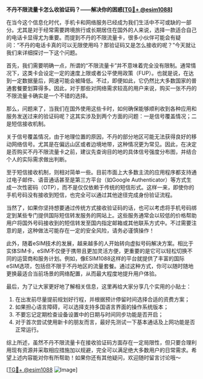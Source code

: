 **不丹不限流量卡怎么收验证码？——解决你的困惑[[TG💪+ @esim1088](https://t.me/s/esim1088)]**

在当今这个信息化时代，手机卡和网络服务已经成为我们生活中不可或缺的一部分。尤其是对于经常需要跨境旅行或长期居住在国外的人来说，选择一款适合自己的电话卡显得尤为重要。而提到不丹的不限流量卡，很多小伙伴可能会有疑问：“不丹的电话卡真的可以无限使用吗？那验证码又是怎么接收的呢？”今天就让我们来详细探讨一下这个问题。

首先，我们需要明确一点，所谓的“不限流量卡”并不意味着完全没有限制。通常情况下，这类卡会设定一定的速度上限或者公平使用政策（FUP）。也就是说，在达到一定数据量后，网速可能会被降低。不过，即便如此，它仍然比大多数国家的普通套餐要划算得多。因此，对于那些对网络需求较高的用户来说，购买一张不丹的不限流量卡确实是一个不错的选择。

那么，问题来了，当我们在国外使用这些卡时，如何确保能够顺利收到各种应用和服务发送过来的验证码呢？这其实涉及到两个方面的问题：一是信号覆盖情况；二是短信接收机制。

关于信号覆盖情况，由于地理位置的原因，不丹的部分地区可能无法获得良好的移动网络信号。尤其是在偏远山区或者边境地带，这种情况更为常见。因此，在决定是否购买不丹不限流量卡之前，建议先查询目的地的具体信号强度分布图，并结合个人的实际需求做出判断。

至于短信接收机制，则相对简单一些。目前市面上大多数主流的应用程序都支持通过电子邮件、语音通话甚至是第三方平台（如Google Authenticator）等方式生成一次性密码（OTP），而不是仅仅依赖于传统的短信形式。这样一来，即使你的手机号码没有接收到短信，也完全可以通过其他途径完成身份验证流程。

当然了，如果你坚持想要通过传统方式接收验证码的话，也可以考虑将手机号码绑定到某些专门提供国际短信转发服务的网站上。这些服务通常会以较低的价格帮助用户将国外号码接收到的短信转发至国内指定邮箱或其他联系方式中。不过需要注意的是，这种做法可能存在一定的安全风险，请务必谨慎操作！

此外，随着eSIM技术的发展，越来越多的人开始转向虚拟号码解决方案。相比于实体SIM卡，eSIM不仅便于携带且更加灵活方便，更重要的是它可以轻松切换不同的运营商和服务计划。例如，像ESIM1088这样的平台就提供了丰富的国际eSIM选项，包括但不限于不丹地区的流量套餐。通过这种方式，你可以随时随地更换最适合当前场景的网络配置，从而最大程度地提升用户体验。

最后，为了让大家更好地了解相关信息，这里再给大家分享几个实用的小贴士：
1. 在出发前尽量提前规划好行程，并根据预计停留时间选择合适的资费方案；
2. 如果担心语言障碍，可以选择支持多国语言界面的操作系统版本；
3. 不要忘记定期检查设备设置中的日期与时间同步功能是否开启；
4. 对于首次尝试使用新卡的朋友而言，最好先测试一下基本通话及上网功能是否正常运行。

综上所述，虽然不丹不限流量卡在接收验证码方面存在一定局限性，但只要合理利用现有资源并采取相应措施加以规避，完全可以满足绝大多数用户的日常需求。希望上述内容能对你有所帮助！如果你还有其他疑问，欢迎随时留言讨论哦～

[[TG💪+ @esim1088](https://t.me/s/esim1088) ![Image](https://i.postimg.cc/4NQfJmqS/Snipaste-2025-05-13-00-14-12.png)]